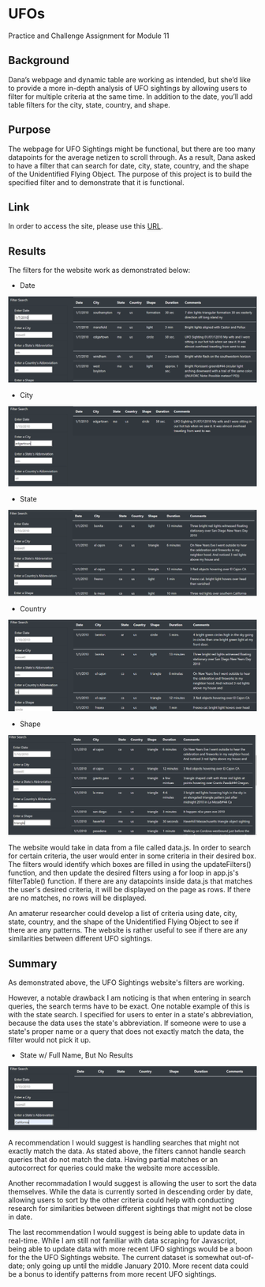 # UFOs
Practice and Challenge Assignment for Module 11

## Background
Dana’s webpage and dynamic table are working as intended, but she’d like to provide a more in-depth analysis of UFO sightings by allowing users to filter for multiple criteria at the same time. In addition to the date, you’ll add table filters for the city, state, country, and shape.

## Purpose
The webpage for UFO Sightings might be functional, but there are too many datapoints for the average netizen to scroll through. As a result, Dana asked to have a filter that can search for date, city, state, country, and the shape of the Unidentified Flying Object. The purpose of this project is to build the specified filter and to demonstrate that it is functional. 

## Link
In order to access the site, please use this [URL](https://itgotworse26.github.io/UFOs//).

## Results
The filters for the website work as demonstrated below:

* Date

![Date](https://github.com/Itgotworse26/UFOs/blob/main/static/images/Date_Search.PNG)


* City

![City](https://github.com/Itgotworse26/UFOs/blob/main/static/images/City_Search.PNG)

* State 

![State](https://github.com/Itgotworse26/UFOs/blob/main/static/images/State_Search.PNG)


* Country

![Country](https://github.com/Itgotworse26/UFOs/blob/main/static/images/Country_Search.PNG)


* Shape

![Shape](https://github.com/Itgotworse26/UFOs/blob/main/static/images/Shape_Search.PNG)


The website would take in data from a file called data.js. In order to search for certain criteria, the user would enter in some criteria in their desired box. The filters would identify which boxes are filled in using the updateFilters() function, and then update the desired filters using a for loop in app.js's filterTable() function. If there are any datapoints inside data.js that matches the user's desired criteria, it will be displayed on the page as rows. If there are no matches, no rows will be displayed. 

An amaterur researcher could develop a list of criteria using date, city, state, country, and the shape of the Unidentified Flying Object to see if there are any patterns. The website is rather useful to see if there are any similarities between different UFO sightings.

## Summary
As demonstrated above, the UFO Sightings website's filters are working. 

However, a notable drawback I am noticing is that when entering in search queries, the search terms have to be exact. One notable example of this is with the state search. I specified for users to enter in a state's abbreviation, because the data uses the state's abbreviation. If someone were to use a state's proper name or a query that does not exactly match the data, the filter would not pick it up.


* State w/ Full Name, But No Results

![State w/ Full Name, But No Results](https://github.com/Itgotworse26/UFOs/blob/main/static/images/State_Search_Full_Name_No_Results.PNG)


A recommendation I would suggest is handling searches that might not exactly match the data. As stated above, the filters cannot handle search queries that do not match the data. Having partial matches or an autocorrect for queries could make the website more accessible. 

Another recommadation I would suggest is allowing the user to sort the data themselves. While the data is currently sorted in descending order by date, allowing users to sort by the other criteria could help with conducting research for similarities between different sightings that might not be close in date. 

The last recommendation I would suggest is being able to update data in real-time. While I am still not familiar with data scraping for Javascript, being able to update data with more recent UFO sightings would be a boon for the the UFO Sightings website. The current dataset is somewhat out-of-date; only going up until the middle January 2010. More recent data could be a bonus to identify patterns from more recent UFO sightings. 